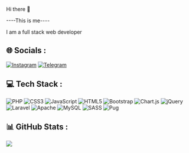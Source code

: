 Hi there 👋

----This is me----

I am a full stack web developer

## 🌐 Socials :
[![Instagram](https://img.shields.io/badge/Instagram-%23E4405F.svg?logo=Instagram&logoColor=white)](https://instagram.com/0m1d_m0usav1) 
[![Telegram](https://img.shields.io/badge/Telegram-%23E4405F.svg?logo=Telegram&logoColor=white)](https://t.me/omidmousavi1385) 
<!-- [![Whatsapp](https://img.shields.io/badge/Whatsapp-%23E4405F.svg?logo=Whatsapp&logoColor=white)](https://api.whatsapp.com/send?phone=+989932195530&text=)  -->



## 💻 Tech Stack :
![PHP](https://img.shields.io/badge/php-%23777BB4.svg?style=flat&logo=php&logoColor=white) ![CSS3](https://img.shields.io/badge/css3-%231572B6.svg?style=flat&logo=css3&logoColor=white) ![JavaScript](https://img.shields.io/badge/javascript-%23323330.svg?style=flat&logo=javascript&logoColor=%23F7DF1E) ![HTML5](https://img.shields.io/badge/html5-%23E34F26.svg?style=flat&logo=html5&logoColor=white) ![Bootstrap](https://img.shields.io/badge/bootstrap-%23563D7C.svg?style=flat&logo=bootstrap&logoColor=white) ![Chart.js](https://img.shields.io/badge/chart.js-F5788D.svg?style=flat&logo=chart.js&logoColor=white) ![jQuery](https://img.shields.io/badge/jquery-%230769AD.svg?style=flat&logo=jquery&logoColor=white) ![Laravel](https://img.shields.io/badge/laravel-%23FF2D20.svg?style=flat&logo=laravel&logoColor=white) ![Apache](https://img.shields.io/badge/apache-%23D42029.svg?style=flat&logo=apache&logoColor=white) ![MySQL](https://img.shields.io/badge/mysql-%2300f.svg?style=flat&logo=mysql&logoColor=white) ![SASS](https://img.shields.io/badge/SASS-hotpink.svg?style=flat&logo=SASS&logoColor=white) ![Pug](https://img.shields.io/badge/Pug-FFF?style=flat&logo=pug&logoColor=A86454)
## 📊  GitHub Stats :
![](https://github-readme-stats.vercel.app/api?username=omidmousavi&theme=prussian&hide_border=true&include_all_commits=false&count_private=true)<br/>
<!-- ![](https://github-readme-streak-stats.herokuapp.com/?user=omidmousavi&theme=prussian&hide_border=true)<br/>
![](https://github-readme-stats.vercel.app/api/top-langs/?username=omidmousavi&theme=prussian&hide_border=true&include_all_commits=false&count_private=true&layout=compact)

---
[![](https://visitcount.itsvg.in/api?id=omidmousavi&icon=2&color=1)](https://visitcount.itsvg.in) -->
